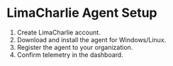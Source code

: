# LimaCharlie Agent Setup

1. Create LimaCharlie account.
2. Download and install the agent for Windows/Linux.
3. Register the agent to your organization.
4. Confirm telemetry in the dashboard.
